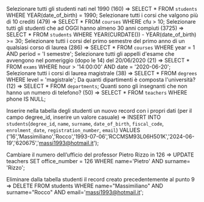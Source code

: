 Selezionare tutti gli studenti nati nel 1990 (160)  =>  SELECT * FROM `students` WHERE YEAR(date_of_birth) = 1990;
Selezionare tutti i corsi che valgono più di 10 crediti (479) => SELECT * FROM `courses` WHERE cfu > 10;
Selezionare tutti gli studenti che ad OGGI hanno almeno 30 anni compiuti (3725) => SELECT * FROM `students` WHERE YEAR(CURDATE()) - YEAR(date_of_birth) >= 30;
Selezionare tutti i corsi del primo semestre del primo anno di un qualsiasi corso di laurea (286) => SELECT * FROM `courses` WHERE year = 1 AND period = 'I semestre';
Selezionare tutti gli appelli d'esame che avvengono nel pomeriggio (dopo le 14) del 20/06/2020 (21) => SELECT * FROM `exams` WHERE hour > '14:00:00' AND date = '2020-06-20';
Selezionare tutti i corsi di laurea magistrale (38) => SELECT * FROM `degrees` WHERE level = 'magistrale';
Da quanti dipartimenti è composta l'università? (12) => SELECT * FROM `departments`;
Quanti sono gli insegnanti che non hanno un numero di telefono? (50) => SELECT * FROM `teachers` WHERE phone IS NULL;

Inserire nella tabella degli studenti un nuovo record con i propri dati (per il campo degree_id, inserire un valore casuale) => 
INSERT INTO `students`(`degree_id`, `name`, `surname`, `date_of_birth`, `fiscal_code`, `enrolment_date`, `registration_number`, `email`) 
VALUES ('16','Massimiliano','Rocco','1993-07-06','RCCMSM93L06H501K','2024-06-19','620675','massi1993@hotmail.it');

Cambiare il numero dell’ufficio del professor Pietro Rizzo in 126 => 
UPDATE teachers
SET office_number = 126
WHERE name='Pietro' AND surname= 'Rizzo';

Eliminare dalla tabella studenti il record creato precedentemente al punto 9 => DELETE FROM students WHERE name="Massimiliano" AND surname="Rocco" AND email='massi1993@hotmail.it';
